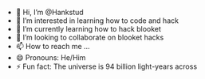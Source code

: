 - 👋 Hi, I’m @Hankstud
- 👀 I’m interested in learning how to code and hack
- 🌱 I’m currently learning how to hack blooket
- 💞️ I’m looking to collaborate on blooket hacks
- 📫 How to reach me ...
- 😄 Pronouns: He/Him
- ⚡ Fun fact: The universe is 94 billion light-years across

<!---
Hankstud/Hankstud is a ✨ special ✨ repository because its `README.md` (this file) appears on your GitHub profile.
You can click the Preview link to take a look at your changes.
--->
